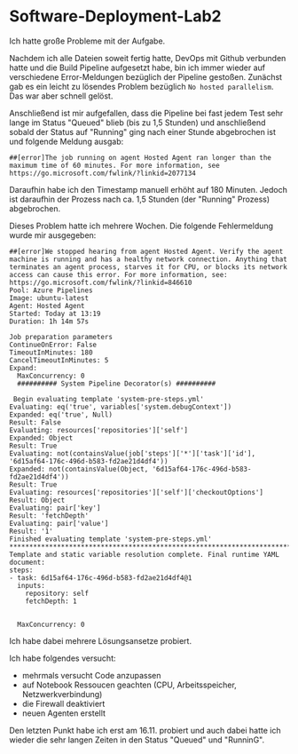 # Software-Deployment-Lab2

Ich hatte große Probleme mit der Aufgabe. 

Nachdem ich alle Dateien soweit fertig hatte, DevOps mit Github verbunden hatte und die Build Pipeline aufgesetzt habe, bin ich immer wieder auf verschiedene Error-Meldungen bezüglich der Pipeline gestoßen.
Zunächst gab es ein leicht zu lösendes Problem bezüglich ```No hosted parallelism```. Das war aber schnell gelöst.

Anschließend ist mir aufgefallen, dass die Pipeline bei fast jedem Test sehr lange im Status "Queued" blieb (bis zu 1,5 Stunden) und anschließend sobald der Status auf "Running" ging nach einer Stunde abgebrochen ist und folgende Meldung ausgab:

```
##[error]The job running on agent Hosted Agent ran longer than the maximum time of 60 minutes. For more information, see https://go.microsoft.com/fwlink/?linkid=2077134
```

Daraufhin habe ich den Timestamp manuell erhöht auf 180 Minuten.
Jedoch ist daraufhin der Prozess nach ca. 1,5 Stunden (der "Running" Prozess) abgebrochen.

Dieses Problem hatte ich mehrere Wochen. Die folgende Fehlermeldung wurde mir ausgegeben:

```
##[error]We stopped hearing from agent Hosted Agent. Verify the agent machine is running and has a healthy network connection. Anything that terminates an agent process, starves it for CPU, or blocks its network access can cause this error. For more information, see: https://go.microsoft.com/fwlink/?linkid=846610
Pool: Azure Pipelines
Image: ubuntu-latest
Agent: Hosted Agent
Started: Today at 13:19
Duration: 1h 14m 57s

Job preparation parameters
ContinueOnError: False
TimeoutInMinutes: 180
CancelTimeoutInMinutes: 5
Expand:
  MaxConcurrency: 0
  ########## System Pipeline Decorator(s) ##########
 
 Begin evaluating template 'system-pre-steps.yml'
Evaluating: eq('true', variables['system.debugContext'])
Expanded: eq('true', Null)
Result: False
Evaluating: resources['repositories']['self']
Expanded: Object
Result: True
Evaluating: not(containsValue(job['steps']['*']['task']['id'], '6d15af64-176c-496d-b583-fd2ae21d4df4'))
Expanded: not(containsValue(Object, '6d15af64-176c-496d-b583-fd2ae21d4df4'))
Result: True
Evaluating: resources['repositories']['self']['checkoutOptions']
Result: Object
Evaluating: pair['key']
Result: 'fetchDepth'
Evaluating: pair['value']
Result: '1'
Finished evaluating template 'system-pre-steps.yml'
********************************************************************************
Template and static variable resolution complete. Final runtime YAML document:
steps:
- task: 6d15af64-176c-496d-b583-fd2ae21d4df4@1
  inputs:
    repository: self
    fetchDepth: 1


  MaxConcurrency: 0
```

Ich habe dabei mehrere Lösungsansetze probiert. 

Ich habe folgendes versucht:

- mehrmals versucht Code anzupassen
- auf Notebook Ressoucen geachten (CPU, Arbeitsspeicher, Netzwerkverbindung)
- die Firewall deaktiviert
- neuen Agenten erstellt

Den letzten Punkt habe ich erst am 16.11. probiert und auch dabei hatte ich wieder die sehr langen Zeiten in den Status "Queued" und "RunninG".
